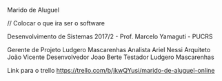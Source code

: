Marido de Aluguel

// Colocar o que ira ser o software

Desenvolvimento de Sistemas 2017/2 - Prof. Marcelo Yamaguti - PUCRS

Gerente de Projeto	Ludgero Mascarenhas
Analista	Ariel Nessi
Arquiteto	João Vicente
Desenvolvedor	Joao Berte
Testador	Ludgero Mascarenhas



Link para o trello
https://trello.com/b/jkwQYusi/marido-de-aluguel-online
